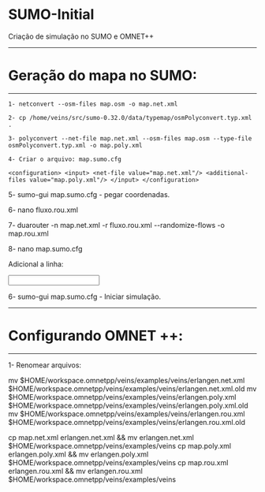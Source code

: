# SUMO-Initial
Criação de simulação no SUMO e OMNET++

--------------------------
# Geração do mapa no SUMO:
--------------------------


`1- netconvert --osm-files map.osm -o map.net.xml`

`2- cp /home/veins/src/sumo-0.32.0/data/typemap/osmPolyconvert.typ.xml .`

`3- polyconvert --net-file map.net.xml --osm-files map.osm --type-file osmPolyconvert.typ.xml -o map.poly.xml`

`4- Criar o arquivo: map.sumo.cfg`

`<configuration>
             <input>
             <net-file value="map.net.xml"/>
             <additional-files value="map.poly.xml"/>
             </input>
</configuration>`

5- sumo-gui map.sumo.cfg - pegar coordenadas.

6- nano fluxo.rou.xml

<routes>
        <flow id="fluxo1" begin="0" end="3600" number="5000" from="497075096#0" to="252010647"/>
        <flow id="fluxo2" begin="0" end="3600" number="5000" from="252024721" to="9653489#4"/>
</routes>

7- duarouter -n map.net.xml -r fluxo.rou.xml  --randomize-flows -o map.rou.xml

8- nano map.sumo.cfg 

Adicional a linha:  <route-files value="map.rou.xml"/>

<configuration>
             <input>
             <net-file value="map.net.xml"/>
             <route-files value="map.rou.xml"/>
             <additional-files value="map.poly.xml"/>
             </input>
</configuration>


6- sumo-gui map.sumo.cfg - Iniciar simulação.



------------------------
# Configurando OMNET ++:
------------------------

1- Renomear arquivos:

mv $HOME/workspace.omnetpp/veins/examples/veins/erlangen.net.xml   $HOME/workspace.omnetpp/veins/examples/veins/erlangen.net.xml.old
mv $HOME/workspace.omnetpp/veins/examples/veins/erlangen.poly.xml  $HOME/workspace.omnetpp/veins/examples/veins/erlangen.poly.xml.old
mv $HOME/workspace.omnetpp/veins/examples/veins/erlangen.rou.xml   $HOME/workspace.omnetpp/veins/examples/veins/erlangen.rou.xml.old


cp map.net.xml erlangen.net.xml   && mv erlangen.net.xml $HOME/workspace.omnetpp/veins/examples/veins
cp map.poly.xml erlangen.poly.xml && mv erlangen.poly.xml $HOME/workspace.omnetpp/veins/examples/veins
cp map.rou.xml erlangen.rou.xml   && mv erlangen.rou.xml $HOME/workspace.omnetpp/veins/examples/veins
